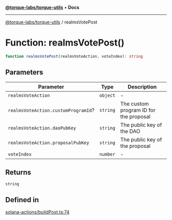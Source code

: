 [**@torque-labs/torque-utils**](../README.md) • **Docs**

***

[@torque-labs/torque-utils](../README.md) / realmsVotePost

# Function: realmsVotePost()

```ts
function realmsVotePost(realmsVoteAction, voteIndex): string
```

## Parameters

| Parameter | Type | Description |
| ------ | ------ | ------ |
| `realmsVoteAction` | `object` | - |
| `realmsVoteAction.customProgramId`? | `string` | The custom program ID for the proposal |
| `realmsVoteAction.daoPubKey` | `string` | The public key of the DAO |
| `realmsVoteAction.proposalPubKey` | `string` | The public key of the proposal |
| `voteIndex` | `number` | - |

## Returns

`string`

## Defined in

[solana-actions/buildPost.ts:74](https://github.com/torque-labs/torque-utils/blob/3bd29ca22f900f1cf2686f7f240bf82e15337207/solana-actions/buildPost.ts#L74)
